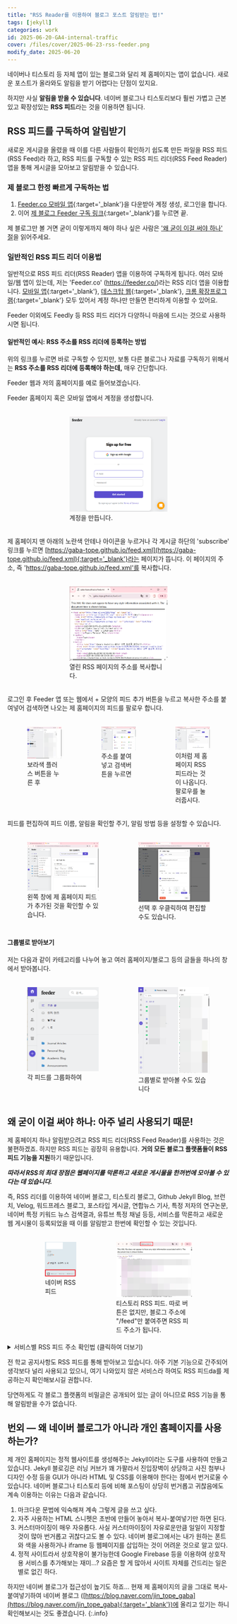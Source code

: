```yaml
---
title: "RSS Reader를 이용하여 블로그 포스트 알림받는 법!"
tags: [jekyll]
categories: work
id: 2025-06-20-GA4-internal-traffic
cover: /files/cover/2025-06-23-rss-feeder.png
modify_date: 2025-06-20
---
```

네이버나 티스토리 등 자체 앱이 있는 블로그와 달리 제 홈페이지는 앱이 없습니다. 새로운 포스트가 올라와도 알림을 받기 어렵다는 단점이 있지요.

하지만 사실 **알림을 받을 수 있습니다**. 네이버 블로그나 티스토리보다 훨씬 가볍고 근본있고 확장성있는 **RSS 피드**라는 것을 이용하면 됩니다.

<!--more-->
## RSS 피드를 구독하여 알림받기

새로운 게시글을 올렸을 때 이를 다른 사람들이 확인하기 쉽도록 만든 파일을 RSS 피드(RSS Feed)라 하고, RSS 피드를 구독할 수 있는 RSS 피드 리더(RSS Feed Reader) 앱을 통해 게시글을 모아보고 알림받을 수 있습니다.

### 제 블로그 한정 빠르게 구독하는 법

1. [Feeder.co 모바일 앱](https://play.google.com/store/apps/details?id=feeder.co){:target='_blank'}을 다운받아 계정 생성, 로그인을 합니다.  
2. 이어 [제 블로그 Feeder 구독 링크](https://feeder.co/discover/4c9b898d11/gaba-tope-github-io){:target='_blank'}를 누르면 끝. 

제 블로그만 볼 거면 굳이 이렇게까지 해야 하나 싶은 사람은 ['왜 굳이 이걸 써야 하나' 절](#왜-굳이-이걸-써야-하나-아주-널리-사용되기-때문)을 읽어주세요. 

### 일반적인 RSS 피드 리더 이용법

일반적으로 RSS 피드 리더(RSS Reader) 앱을 이용하여 구독하게 됩니다. 여러 모바일/웹 앱이 있는데, 저는 'Feeder.co' (https://feeder.co/)라는 RSS 리더 앱을 이용합니다. [모바일 앱](https://play.google.com/store/apps/details?id=feeder.co){:target='_blank'}, [데스크탑 웹](https://feeder.co/){:target='_blank'}, [크롬 확장프로그램](https://chromewebstore.google.com/detail/rss-feed-reader/pnjaodmkngahhkoihejjehlcdlnohgmp?hl=en&pli=1){:target='_blank'} 모두 있어서 계정 하나만 만들면 편리하게 이용할 수 있어요. 

Feeder 이외에도 Feedly 등 RSS 피드 리더가 다양하니 마음에 드시는 것으로 사용하시면 됩니다.

#### 일반적인 예시: RSS 주소를 RSS 리더에 등록하는 방법

위의 링크를 누르면 바로 구독할 수 있지만, 보통 다른 블로그나 자료를 구독하기 위해서는 **RSS 주소를 RSS 리더에 등록해야 하는데,** 매우 간단합니다.

Feeder 웹과 저의 홈페이지를 예로 들어보겠습니다.

Feeder 홈페이지 혹은 모바일 앱에서 계정을 생성합니다.

<div class="row" style="display: flex; justify-content: center;">
    <div style="position:relative; float:left; padding:5px; width:60%">
        <figure>
        <a href="/files/img/2025-06-23-rss-feeder/rss_feeder_account.webp" data-lightbox="vis">
            <img src = "/files/img/2025-06-23-rss-feeder/rss_feeder_account.webp" alt=""
            title = "rss_feeder_account" width="100%">
        </a>
        <figcaption>계정을 만듭니다.</figcaption>
        </figure>
    </div>
</div>

제 홈페이지 맨 아래의 노란색 안테나 아이콘을 누르거나 각 게시글 하단의 'subscribe' 링크를 누르면 [https://gaba-tope.github.io/feed.xml](https://gaba-tope.github.io/feed.xml){:target='_blank'}라는 페이지가 뜹니다. 이 페이지의 주소, 즉 'https://gaba-tope.github.io/feed.xml'를 복사합니다.

<div class="row" style="display: flex; justify-content: center;">
    <div style="position:relative; float:left; padding:5px; width:60%">
        <figure>
        <a href="/files/img/2025-06-23-rss-feeder/rss_link.webp" data-lightbox="vis">
            <img src = "/files/img/2025-06-23-rss-feeder/rss_link.webp" alt=""
            title = "rss_link" width="100%">
        </a>
        <figcaption>열린 RSS 페이지의 주소를 복사합니다. </figcaption>
        </figure>
    </div>
</div>

로그인 후 Feeder 앱 또는 웹에서 + 모양의 피드 추가 버튼을 누르고 복사한 주소를 붙여넣어 검색하면 나오는 제 홈페이지의 피드를 팔로우 합니다.

<div class="row" style="display: flex; justify-content: center;">
    <div style="position:relative; float:left; padding:5px; width:33%">
        <figure>
        <a href="/files/img/2025-06-23-rss-feeder/add_feed.webp" data-lightbox="vis">
            <img src = "/files/img/2025-06-23-rss-feeder/add_feed.webp" alt=""
            title = "add_feed" width="100%">
        </a>
        <figcaption>보라색 플러스 버튼을 누른 후</figcaption>
        </figure>
    </div>
    <div style="position:relative; float:left; padding:5px; width:33%">
        <figure>
        <a href="/files/img/2025-06-23-rss-feeder/add_feed_paste.webp" data-lightbox="vis">
            <img src = "/files/img/2025-06-23-rss-feeder/add_feed_paste.webp" alt=""
            title = "add_feed_paste" width="100%">
        </a>
        <figcaption>주소를 붙여넣고 검색버튼을 누르면</figcaption>
        </figure>
    </div>
    <div style="position:relative; float:left; padding:5px; width:33%">
        <figure>
        <a href="/files/img/2025-06-23-rss-feeder/add_feed_search_results.webp" data-lightbox="vis">
            <img src = "/files/img/2025-06-23-rss-feeder/add_feed_search_results.webp" alt=""
            title = "add_feed_search_results" width="100%">
        </a>
        <figcaption>이처럼 제 홈페이지 RSS 피드라는 것이 나옵니다. 팔로우를 눌러줍시다.</figcaption>
        </figure>
    </div>
</div>

피드를 편집하여 피드 이름, 알림을 확인할 주기, 알림 방법 등을 설정할 수 있습니다.
<div class="row" style="display: flex; justify-content: center;">
    <div style="position:relative; float:left; padding:5px; width:50%">
        <figure>
        <a href="/files/img/2025-06-23-rss-feeder/add_feed_added.webp" data-lightbox="vis">
            <img src = "/files/img/2025-06-23-rss-feeder/add_feed_added.webp" alt=""
            title = "add_feed_added" width="100%">
        </a>
        <figcaption>왼쪽 창에 제 홈페이지 피드가 추가된 것을 확인할 수 있습니다. </figcaption>
        </figure>
    </div>
    <div style="position:relative; float:left; padding:5px; width:50%">
        <figure>
        <a href="/files/img/2025-06-23-rss-feeder/add_feed_edit.webp" data-lightbox="vis">
            <img src = "/files/img/2025-06-23-rss-feeder/add_feed_edit.webp" alt=""
            title = "add_feed_edit" width="100%">
        </a>
        <figcaption>선택 후 우클릭하여 편집할 수도 있습니다.</figcaption>
        </figure>
    </div>
</div>

#### 그룹별로 받아보기

저는 다음과 같이 카테고리를 나누어 놓고 여러 홈페이지/블로그 등의 글들을 하나의 창에서 받아봅니다.

<div class="row" style="display: flex; justify-content: center;">
    <div style="position:relative; float:left; padding:5px; width:50%">
        <figure>
        <a href="/files/img/2025-06-23-rss-feeder/rss_categories.webp" data-lightbox="vis">
            <img src = "/files/img/2025-06-23-rss-feeder/rss_categories.webp" alt=""
            title = "rss_categories" width="100%">
        </a>
        <figcaption>각 피드를 그룹화하여 </figcaption>
        </figure>
    </div>
    <div style="position:relative; float:left; padding:5px; width:50%">
        <figure>
        <a href="/files/img/2025-06-23-rss-feeder/rss_categories_personal_blogs.webp" data-lightbox="vis">
            <img src = "/files/img/2025-06-23-rss-feeder/rss_categories_personal_blogs.webp" alt=""
            title = "rss_categories_personal_blogs" width="100%">
        </a>
        <figcaption>그룹별로 받아볼 수도 있습니다</figcaption>
        </figure>
    </div>
</div>

## 왜 굳이 이걸 써야 하나: 아주 널리 사용되기 때문!

제 홈페이지 하나 알림받으려고 RSS 피드 리더(RSS Feed Reader)를 사용하는 것은 불편하겠죠. 하지만 RSS 피드는 굉장히 유용합니다. **거의 모든 블로그 플랫폼들이 RSS 피드 기능을 지원**하기 때문입니다.

***따라서 RSS의 최대 장점은 웹페이지를 막론하고 새로운 게시물을 한꺼번에 모아볼 수 있다는 데 있습니다.***

즉, RSS 리더를 이용하여 네이버 블로그, 티스토리 블로그, Github Jekyll Blog, 브런치, Velog, 워드프레스 블로그, 포스타입 게시글, 연합뉴스 기사, 특정 저자의 연구논문, 네이버 특정 키워드 뉴스 검색결과, 유튜브 특정 채널 등등, 서비스를 막론하고 새로운 웹 게시물이 등록되었을 때 이를 알림받고 한번에 확인할 수 있는 것입니다.

<div class="row" style="display: flex; justify-content: center;">
    <div style="position:relative; float:left; padding:5px; width:30%">
        <figure>
        <a href="/files/img/2025-06-23-rss-feeder/Naver_rss.webp" data-lightbox="vis">
            <img src = "/files/img/2025-06-23-rss-feeder/Naver_rss.webp" alt=""
            title = "Naver_rss" width="100%">
        </a>
        <figcaption>네이버 RSS 피드</figcaption>
        </figure>
    </div>
    <div style="position:relative; float:left; padding:5px; width:50%">
        <figure>
        <a href="/files/img/2025-06-23-rss-feeder/tistory_rss.webp" data-lightbox="vis">
            <img src = "/files/img/2025-06-23-rss-feeder/tistory_rss.webp" alt=""
            title = "tistory_rss" width="100%">
        </a>
        <figcaption>티스토리 RSS 피드. 따로 버튼은 없지만, 블로그 주소에 "/feed"만 붙여주면 RSS 피드 주소가 됩니다.</figcaption>
        </figure>
    </div>
</div>

<details>
<summary>서비스별 RSS 피드 주소 확인법 (클릭하여 더보기)</summary>
1. 네이버 블로그: 보통 블로그에 RSS 버튼이 있습니다. 'RSS 2.0 | RSS1.0 | ATOM 0.3'이라 적힌 링크를 누르면 RSS 피드 주소를 볼 수 있습니다.<br>
2. 티스토리: 블로그 주소에 "/feed"만 붙여주면 RSS 피드 주소가 됩니다. "https://블로그이름.tistory.com/rss" 처럼요.<br>
3. 브런치: <a href="https://www.ttmkt.com/kr/tools/brunch-rss-generator/" target="_blank">브런치 RSS 피드 생성 서비스</a>에서 RSS 피드 주소를 받을 수 있습니다.<br>
4. 워드프레스: 블로그 주소에 "/feed/"를 붙여주면 RSS 피드 주소가 됩니다. "https://블로그이름.wordpress.com/feed/" 처럼요. <br>
5. 포스타입: 포타 주소에 "/rss"를 붙여주면 됩니다. "postype.com/@포스타입이름/rss"처럼요.<br>
6. velog: "https://v2.velog.io/rss/블로그이름"이 RSS 피드 주소입니다.<br>
7. 연합뉴스 기사: 자세한 설명은 <a href="https://www.yna.co.kr/rss/index" target="_blank">연합뉴스 rss 페이지</a>를 참고. <br>
8. Pubmed 논문: Advanced Search에서 Author query로 연구자 이름과 Affiliation query로 연구자의 소속을 AND로 추가한 후 나오는 검색결과 페이지에서 검색창 바로 아래 'Create RSS'를 눌러 RSS 피드 주소를 확인할 수 있다. 보다 자세한 설명은 '준준xy'의 포스트 <a href="https://junjunxy.tistory.com/58" target="_blank">RSS를 이용한 pubmed논문 구독</a>을 보세요.<br>
9. 유튜브: '뒬탕'의 <a href="https://discordbot.tistory.com/50" target="_blank">유튜브 새 동영상 알림을 RSS로(또는 디스코드로) 받아봅시다</a> 포스트가 보다 자세한 설명을 제공하니 보세요.
</details>

전 학교 공지사항도 RSS 피드를 통해 받아보고 있습니다. 아주 기본 기능으로 간주되어 생각보다 널리 사용되고 있으니, 여기 나와있지 않은 서비스라 하여도 RSS 피드da를 제공하는지 확인해보시길 권합니다.

당연하게도 각 블로그 플랫폼의 비밀글은 공개되어 있는 글이 아니므로 RSS 기능을 통해 알림받을 수가 없습니다.

## 번외 — 왜 네이버 블로그가 아니라 개인 홈페이지를 사용하는가?

제 개인 홈페이지는 정적 웹사이트를 생성해주는 Jekyll이라는 도구를 사용하여 만들고 있습니다. Jekyll 블로깅은 러닝 커브가 꽤 가팔라서 진입장벽이 상당하고 사진 첨부나 디자인 수정 등을 GUI가 아니라 HTML 및 CSS를 이용해야 한다는 점에서 번거로울 수 있습니다.
네이버 블로그나 티스토리 등에 비해 포스팅이 상당히 번거롭고 귀찮음에도 계속 이용하는 이유는 다음과 같습니다.

1. 마크다운 문법에 익숙해져 계속 그렇게 글을 쓰고 싶다.
2. 자주 사용하는 HTML 스니펫은 초반에 만들어 놓아서 복사-붙여넣기만 하면 된다.
3. 커스터마이징이 매우 자유롭다. 사실 커스터마이징이 자유로운만큼 일일이 지정할 것이 많아 번거롭고 귀찮다고도 볼 수 있다. 네이버 블로그에서는 내가 원하는 폰트와 색을 사용하거나 iframe 등 웹페이지를 삽입하는 것이 어려운 것으로 알고 있다.
4. 정적 사이트라서 상호작용이 불가능한데 Google Firebase 등을 이용하여 상호작용 서비스를 추가해보는 재미…? 요즘은 할 게 많아서 사이트 자체를 건드리는 일은 별로 없긴 하다.

하지만 네이버 블로그가 접근성이 높기도 하죠… 현재 제 홈페이지의 글을 그대로 복사-붙여넣기하여 네이버 블로그 ([https://blog.naver.com/jin_tope_gaba](https://blog.naver.com/jin_tope_gaba){:target='_blank'})에 올리고 있기는 하니 확인해보시는 것도 좋겠습니다.
{:.info}


​